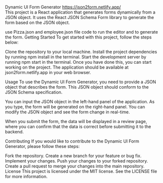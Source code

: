 Dynamic UI Form Generator
  https://json2form.netlify.app/  
This project is a React application that generates forms dynamically from a JSON object. It uses the React JSON Schema Form library to generate the form based on the JSON object.

use Pizza.json and employee.json file code to run the editor and to generate the form.
Getting Started
To get started with this project, follow the steps below:

Clone the repository to your local machine.
Install the project dependencies by running npm install in the terminal.
Start the development server by running npm start in the terminal.
Once you have done this, you can start working on the project. The application should be available at json2form.netlify.app in your web browser.

Usage
To use the Dynamic UI Form Generator, you need to provide a JSON object that describes the form. This JSON object should conform to the JSON Schema specification.

You can input the JSON object in the left-hand panel of the application. As you type, the form will be generated on the right-hand panel. You can modify the JSON object and see the form change in real-time.

When you submit the form, the data will be displayed in a review page, where you can confirm that the data is correct before submitting it to the backend.

Contributing
If you would like to contribute to the Dynamic UI Form Generator, please follow these steps:

Fork the repository.
Create a new branch for your feature or bug fix.
Implement your changes.
Push your changes to your forked repository.
Create a pull request to merge your changes into the main repository.
License
This project is licensed under the MIT license. See the LICENSE file for more information.
